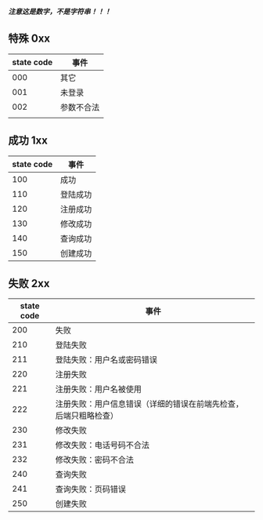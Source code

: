 ***注意这是数字，不是字符串！！！***

## 特殊 0xx

| state code | 事件                                                         |
| ---------- | ------------------------------------------------------------ |
| 000        | 其它       |
| 001        | 未登录     |
| 002        | 参数不合法 |
|            |            |

## 成功 1xx

| state code | 事件     |
| ---------- | -------- |
| 100        | 成功     |
| 110        | 登陆成功 |
| 120        | 注册成功 |
| 130        | 修改成功 |
| 140        | 查询成功 |
| 150        | 创建成功 |



## 失败 2xx

| state code | 事件                                                         |
| ---------- | ------------------------------------------------------------ |
| 200        | 失败                                                         |
| 210        | 登陆失败                                                     |
| 211        | 登陆失败：用户名或密码错误                                   |
| 220        | 注册失败                                                     |
| 221        | 注册失败：用户名被使用                                       |
| 222        | 注册失败：用户信息错误（详细的错误在前端先检查，后端只粗略检查） |
| 230        | 修改失败                                                     |
| 231        | 修改失败：电话号码不合法                                     |
| 232        | 修改失败：密码不合法                                         |
| 240        | 查询失败                                                     |
| 241        | 查询失败：页码错误                                           |
| 250        | 创建失败                                                     |
